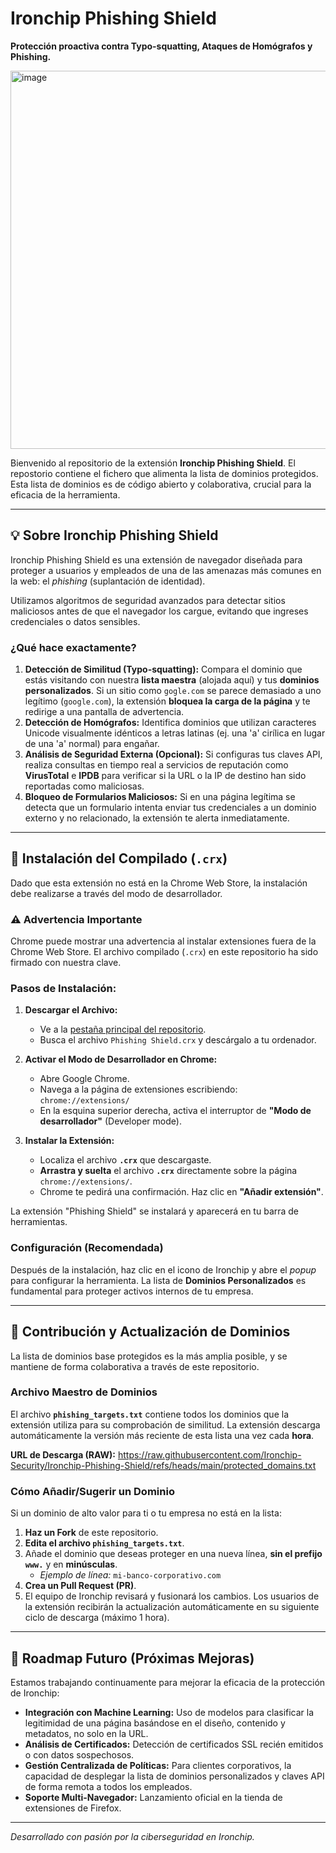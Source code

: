 # Ironchip Phishing Shield
**Protección proactiva contra Typo-squatting, Ataques de Homógrafos y Phishing.**

<img width="705" height="605" alt="image" src="https://github.com/user-attachments/assets/e2d0a8a3-796b-4f8e-98bb-f49c4fa5c199" />

Bienvenido al repositorio de la extensión **Ironchip Phishing Shield**. El repostorio contiene el fichero que alimenta la lista de dominios protegidos. Esta lista de dominios es de código abierto y colaborativa, crucial para la eficacia de la herramienta.

***

## 💡 Sobre Ironchip Phishing Shield

Ironchip Phishing Shield es una extensión de navegador diseñada para proteger a usuarios y empleados de una de las amenazas más comunes en la web: el *phishing* (suplantación de identidad).

Utilizamos algoritmos de seguridad avanzados para detectar sitios maliciosos antes de que el navegador los cargue, evitando que ingreses credenciales o datos sensibles.

### ¿Qué hace exactamente?

1.  **Detección de Similitud (Typo-squatting):** Compara el dominio que estás visitando con nuestra **lista maestra** (alojada aquí) y tus **dominios personalizados**. Si un sitio como `gogle.com` se parece demasiado a uno legítimo (`google.com`), la extensión **bloquea la carga de la página** y te redirige a una pantalla de advertencia.
2.  **Detección de Homógrafos:** Identifica dominios que utilizan caracteres Unicode visualmente idénticos a letras latinas (ej. una 'a' cirílica en lugar de una 'a' normal) para engañar.
3.  **Análisis de Seguridad Externa (Opcional):** Si configuras tus claves API, realiza consultas en tiempo real a servicios de reputación como **VirusTotal** e **IPDB** para verificar si la URL o la IP de destino han sido reportadas como maliciosas.
4.  **Bloqueo de Formularios Maliciosos:** Si en una página legítima se detecta que un formulario intenta enviar tus credenciales a un dominio externo y no relacionado, la extensión te alerta inmediatamente.

***

## 💾 Instalación del Compilado (`.crx`)

Dado que esta extensión no está en la Chrome Web Store, la instalación debe realizarse a través del modo de desarrollador.

### ⚠️ Advertencia Importante

Chrome puede mostrar una advertencia al instalar extensiones fuera de la Chrome Web Store. El archivo compilado (`.crx`) en este repositorio ha sido firmado con nuestra clave.

### Pasos de Instalación:

1.  **Descargar el Archivo:**
    * Ve a la [pestaña principal del repositorio](https://github.com/Ironchip-Security/Ironchip-Phishing-Shield/tree/main).
    * Busca el archivo `Phishing Shield.crx` y descárgalo a tu ordenador.

2.  **Activar el Modo de Desarrollador en Chrome:**
    * Abre Google Chrome.
    * Navega a la página de extensiones escribiendo: `chrome://extensions/`
    * En la esquina superior derecha, activa el interruptor de **"Modo de desarrollador"** (Developer mode).

3.  **Instalar la Extensión:**
    * Localiza el archivo **`.crx`** que descargaste.
    * **Arrastra y suelta** el archivo **`.crx`** directamente sobre la página `chrome://extensions/`.
    * Chrome te pedirá una confirmación. Haz clic en **"Añadir extensión"**.

La extensión "Phishing Shield" se instalará y aparecerá en tu barra de herramientas.

### Configuración (Recomendada)

Después de la instalación, haz clic en el icono de Ironchip y abre el *popup* para configurar la herramienta. La lista de **Dominios Personalizados** es fundamental para proteger activos internos de tu empresa.

***

## 🤝 Contribución y Actualización de Dominios

La lista de dominios base protegidos es la más amplia posible, y se mantiene de forma colaborativa a través de este repositorio.

### Archivo Maestro de Dominios

El archivo **`phishing_targets.txt`** contiene todos los dominios que la extensión utiliza para su comprobación de similitud. La extensión descarga automáticamente la versión más reciente de esta lista una vez cada **hora**.

**URL de Descarga (RAW):**
https://raw.githubusercontent.com/Ironchip-Security/Ironchip-Phishing-Shield/refs/heads/main/protected_domains.txt

### Cómo Añadir/Sugerir un Dominio

Si un dominio de alto valor para ti o tu empresa no está en la lista:

1.  **Haz un Fork** de este repositorio.
2.  **Edita el archivo `phishing_targets.txt`**.
3.  Añade el dominio que deseas proteger en una nueva línea, **sin el prefijo `www.`** y en **minúsculas**.
    * *Ejemplo de línea:* `mi-banco-corporativo.com`
4.  **Crea un Pull Request (PR)**.
5.  El equipo de Ironchip revisará y fusionará los cambios. Los usuarios de la extensión recibirán la actualización automáticamente en su siguiente ciclo de descarga (máximo 1 hora).

***

## 🔮 Roadmap Futuro (Próximas Mejoras)

Estamos trabajando continuamente para mejorar la eficacia de la protección de Ironchip:

* **Integración con Machine Learning:** Uso de modelos para clasificar la legitimidad de una página basándose en el diseño, contenido y metadatos, no solo en la URL.
* **Análisis de Certificados:** Detección de certificados SSL recién emitidos o con datos sospechosos.
* **Gestión Centralizada de Políticas:** Para clientes corporativos, la capacidad de desplegar la lista de dominios personalizados y claves API de forma remota a todos los empleados.
* **Soporte Multi-Navegador:** Lanzamiento oficial en la tienda de extensiones de Firefox.

***

*Desarrollado con pasión por la ciberseguridad en Ironchip.*
